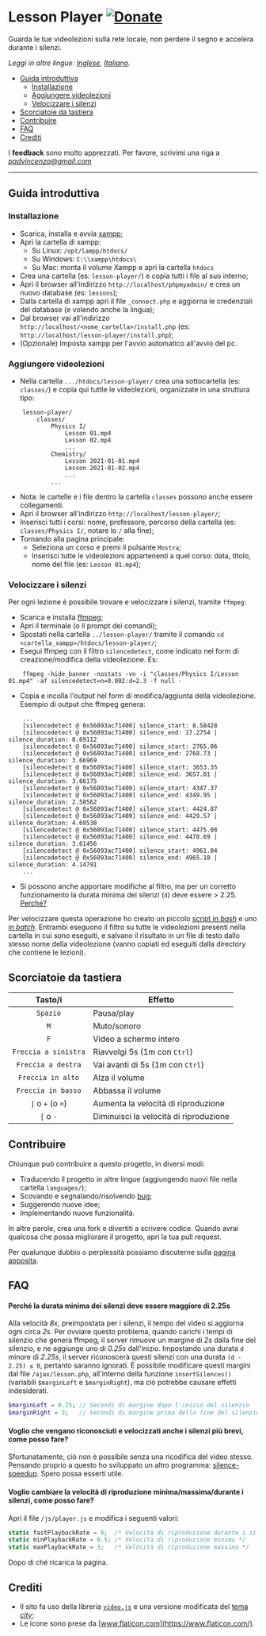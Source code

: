 # Lesson Player [![Donate](https://img.shields.io/badge/donate-paypal-blue.svg)](https://www.paypal.com/paypalme/VincenzoPadula)
Guarda le tue videolezioni sulla rete locale, non perdere il segno e accelera durante i silenzi.

*Leggi in altre lingue: [Inglese](README.md), [Italiano](README.it.md).*

  - [Guida introduttiva](#guida-introduttiva)
    - [Installazione](#installazione)
    - [Aggiungere videolezioni](#aggiungere-videolezioni)
    - [Velocizzare i silenzi](#velocizzare-i-silenzi)
  - [Scorciatoie da tastiera](#scorciatoie-da-tastiera)
  - [Contribuire](#contribuire)
  - [FAQ](#faq)
  - [Crediti](#crediti)

I **feedback** sono molto apprezzati. Per favore, scrivimi una riga a *padvincenzo@gmail.com*

---

## Guida introduttiva

### Installazione
  * Scarica, installa e avvia [xampp](https://www.apachefriends.org/download.html);
  * Apri la cartella di xampp:
    * Su Linux: ``/opt/lampp/htdocs/``
    * Su Windows: ``C:\\xampp\htdocs\``
    * Su Mac: monta il volume Xampp e apri la cartella ``htdocs``
  * Crea una cartella (es: ``lesson-player/``) e copia tutti i file al suo interno;
  * Apri il browser all'indirizzo ``http://localhost/phpmyadmin/`` e crea un nuovo database (es: ``lessons``);
  * Dalla cartella di xampp apri il file ``_connect.php`` e aggiorna le credenziali del database (e volendo anche la lingua);
  * Dal browser vai all'indirizzo ``http://localhost/<nome_cartella>/install.php`` (es: ``http://localhost/lesson-player/install.php``);
  * (Opzionale) Imposta xampp per l'avvio automatico all'avvio del pc.

### Aggiungere videolezioni
  * Nella cartella ``.../htdocs/lesson-player/`` crea una sottocartella (es: ``classes/``) e copia qui tuttle le videolezioni, organizzate in una struttura tipo:

```
    lesson-player/
        classes/
            Physics I/
                Lesson 01.mp4
                Lesson 02.mp4
                ...
            Chemistry/
                Lesson 2021-01-01.mp4
                Lesson 2021-01-02.mp4
                ...
            ...
```

  * Nota: le cartelle e i file dentro la cartella ``classes`` possono anche essere collegamenti.
  * Apri il browser all'indirizzo ``http://localhost/lesson-player/``;
  * Inserisci tutti i corsi: nome, professore, percorso della cartella (es: ``classes/Physics I/``, notare lo ``/`` alla fine);
  * Tornando alla pagina principale:
    * Seleziona un corso e premi il pulsante ``Mostra``;
    * Inserisci tutte le videolezioni appartenenti a quel corso: data, titolo, nome del file (es: ``Lesson 01.mp4``);

### Velocizzare i silenzi
Per ogni lezione è possibile trovare e velocizzare i silenzi, tramite ``ffmpeg``:
  * Scarica e installa [ffmpeg](https://ffmpeg.org/);
  * Apri il terminale (o il prompt dei comandi);
  * Spostati nella cartella ``../lesson-player/`` tramite il comando ``cd <cartella_xampp>/htdocs/lesson-player/``;
  * Esegui ffmpeg con il filtro ``silencedetect``, come indicato nel form di creazione/modifica della videolezione. Es:

```
    ffmpeg -hide_banner -nostats -vn -i "classes/Physics I/Lesson 01.mp4" -af silencedetect=n=0.002:d=2.3 -f null -
```

  * Copia e incolla l'output nel form di modifica/aggiunta della videolezione. Esempio di output che ffmpeg genera:

```
    ...
    [silencedetect @ 0x56093ac71400] silence_start: 8.58428
    [silencedetect @ 0x56093ac71400] silence_end: 17.2754 | silence_duration: 8.69112
    [silencedetect @ 0x56093ac71400] silence_start: 2765.06
    [silencedetect @ 0x56093ac71400] silence_end: 2768.73 | silence_duration: 3.66969
    [silencedetect @ 0x56093ac71400] silence_start: 3653.35
    [silencedetect @ 0x56093ac71400] silence_end: 3657.01 | silence_duration: 3.66175
    [silencedetect @ 0x56093ac71400] silence_start: 4347.37
    [silencedetect @ 0x56093ac71400] silence_end: 4349.95 | silence_duration: 2.58562
    [silencedetect @ 0x56093ac71400] silence_start: 4424.87
    [silencedetect @ 0x56093ac71400] silence_end: 4429.57 | silence_duration: 4.69538
    [silencedetect @ 0x56093ac71400] silence_start: 4475.08
    [silencedetect @ 0x56093ac71400] silence_end: 4478.69 | silence_duration: 3.61456
    [silencedetect @ 0x56093ac71400] silence_start: 4961.04
    [silencedetect @ 0x56093ac71400] silence_end: 4965.18 | silence_duration: 4.14791
    ...
```

  * Si possono anche apportare modifiche al filtro, ma per un corretto funzionamento la durata minima dei silenzi (``d``) deve essere > 2.25. [Perché?](#perché-la-durata-minima-dei-silenzi-deve-essere-maggiore-di-225s)

Per velocizzare questa operazione ho creato un piccolo [script in _bash_](https://github.com/padvincenzo/lesson-player/blob/main/scripts/silences.sh) e uno [in _batch_](https://github.com/padvincenzo/lesson-player/blob/main/scripts/silences.bat). Entrambi eseguono il filtro su tutte le videolezioni presenti nella cartella in cui sono eseguiti, e salvano il risultato in un file di testo dallo stesso nome della videolezione (vanno copiati ed eseguiti dalla directory che contiene le lezioni).

## Scorciatoie da tastiera
|        **Tasto/i**      |               **Effetto**              |
|:-----------------------:| -------------------------------------- |
| ``Spazio``              | Pausa/play                             |
| ``M``                   | Muto/sonoro                            |
| ``F``                   | Video a schermo intero                 |
| ``Freccia a sinistra``  | Riavvolgi 5s (1m con ``Ctrl``)         |
| ``Freccia a destra``    | Vai avanti di 5s (1m con ``Ctrl``)     |
| ``Freccia in alto``     | Alza il volume                         |
| ``Freccia in basso``    | Abbassa il volume                      |
| ``]`` o ``+`` (o ``=``) | Aumenta la velocità di riproduzione    |
| ``[`` o ``-``           | Diminuisci la velocità di riproduzione |

## Contribuire
Chiunque può contribuire a questo progetto, in diversi modi:
* Traducendo il progetto in altre lingue (aggiungendo nuovi file nella cartella ``languages/``);
* Scovando e segnalando/risolvendo [bug](https://github.com/padvincenzo/lesson-player/issues);
* Suggerendo nuove idee;
* Implementando nuove funzionalità.

In altre parole, crea una fork e divertiti a scrivere codice. Quando avrai qualcosa che possa migliorare il progetto, apri la tua pull request.

Per qualunque dubbio o perplessità possiamo discuterne sulla [pagina apposita](https://github.com/padvincenzo/lesson-player/discussions).

## FAQ

#### Perché la durata minima dei silenzi deve essere maggiore di 2.25s
Alla velocità *8x*, preimpostata per i silenzi, il tempo del video si aggiorna ogni circa *2s*. Per ovviare questo problema, quando carichi i tempi di silenzio che genera ffmpeg, il server rimuove un margine di *2s* dalla fine del silenzio, e ne aggiunge uno di *0.25s* dall'inizio. Impostando una durata ``d`` minore di *2.25s*, il server riconoscerà questi silenzi con una durata ``(d - 2.25) ≤ 0``, pertanto saranno ignorati. È possibile modificare questi margini dal file ``/ajax/lesson.php``, all'interno della funzione ``insertSilences()`` (variabili ``$marginLeft`` e ``$marginRight``), ma ciò potrebbe causare effetti indesiderati.

```php
$marginLeft = 0.25; // Secondi di margine dopo l'inizio del silenzio
$marginRight = 2;   // Secondi di margine prima della fine del silenzio
```

#### Voglio che vengano riconosciuti e velocizzati anche i silenzi più brevi, come posso fare?
Sfortunatamente, ciò non è possibile senza una ricodifica del video stesso. Pensando proprio a questo ho sviluppato un altro programma: [silence-speedup](https://github.com/padvincenzo/silence-speedup). Spero possa esserti utile.

#### Voglio cambiare la velocità di riproduzione minima/massima/durante i silenzi, come posso fare?
Apri il file ``/js/player.js`` e modifica i seguenti valori:

```js
static fastPlaybackRate = 8;  /* Velocità di riproduzione durante i silenzi */
static minPlaybackRate = 0.5; /* Velocità di riproduzione minima */
static maxPlaybackRate = 3;   /* Velocità di riproduzione massima */
```

Dopo di ché ricarica la pagina.

## Crediti
* Il sito fa uso della libreria [``video.js``](https://videojs.com/) e una versione modificata del [tema _city_](https://github.com/videojs/themes);
* Le icone sono prese da [www.flaticon.com](https://www.flaticon.com/).
